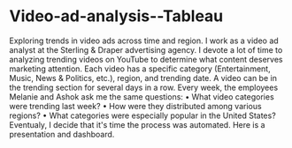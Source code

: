 # Video-ad-analysis--Tableau
Exploring trends in video ads across time and region.
I work as a video ad analyst at the Sterling & Draper advertising agency. 
I devote a lot of time to analyzing trending videos on YouTube to determine what content deserves marketing attention.
Each video has a specific category (Entertainment, Music, News & Politics, etc.), region, and trending date.
A video can be in the trending section for several days in a row.
Every week, the employees Melanie and Ashok ask me the same questions:
•	What video categories were trending last week?
•	How were they distributed among various regions?
•	What categories were especially popular in the United States?
Eventualy, I decide that it's time the process was automated. 
Here is a presentation and dashboard.
